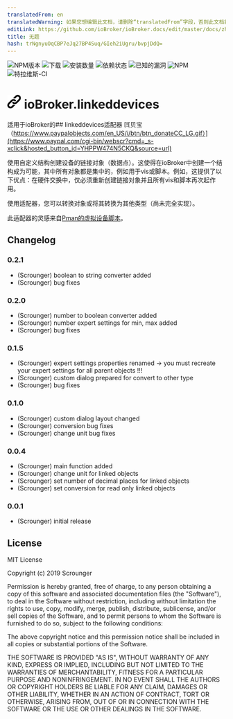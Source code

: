 ```yaml
---
translatedFrom: en
translatedWarning: 如果您想编辑此文档，请删除“translatedFrom”字段，否则此文档将再次自动翻译
editLink: https://github.com/ioBroker/ioBroker.docs/edit/master/docs/zh-cn/adapterref/iobroker.linkeddevices/README.md
title: 无题
hash: trNgnyuOqCBP7eJq27BP4Suq/GIeh2iUgru/bvpjDdQ=
---
```

![NPM版本](http://img.shields.io/npm/v/iobroker.linkeddevices.svg)
![下载](https://img.shields.io/npm/dm/iobroker.linkeddevices.svg)
![安装数量](http://iobroker.live/badges/linkeddevices-installed.svg)
![依赖状态](https://img.shields.io/david/Scrounger/iobroker.linkeddevices.svg)
![已知的漏洞](https://snyk.io/test/github/Scrounger/ioBroker.linkeddevices/badge.svg)
![NPM](https://nodei.co/npm/iobroker.linkeddevices.png?downloads=true)
![特拉维斯-CI](http://img.shields.io/travis/Scrounger/ioBroker.linkeddevices/master.svg)

<h1><img src="admin/linkeddevices.png" width="32"/> ioBroker.linkeddevices </h1>

适用于ioBroker的## linkeddevices适配器
[![贝宝（https://www.paypalobjects.com/en_US/i/btn/btn_donateCC_LG.gif）](https://www.paypal.com/cgi-bin/webscr?cmd=_s-xclick&hosted_button_id=YHPPW474N5CKQ&source=url)

使用自定义结构创建设备的链接对象（数据点）。这使得在ioBroker中创建一个结构成为可能，其中所有对象都是集中的，例如用于vis或脚本。例如，这提供了以下优点：在硬件交换中，仅必须重新创建链接对象并且所有vis和脚本再次起作用。

使用适配器，您可以转换对象或将其转换为其他类型（尚未完全实现）。

此适配器的灵感来自[Pman的虚拟设备脚本](https://forum.iobroker.net/topic/7751/virtual-devices)。

## Changelog

### 0.2.1
* (Scrounger) boolean to string converter added
* (Scrounger) bug fixes

### 0.2.0
* (Scrounger) number to boolean converter added
* (Scrounger) number expert settings for min, max added
* (Scrounger) bug fixes

### 0.1.5
* (Scrounger) expert settings properties renamed -> you must recreate your expert settings for all parent objects !!!
* (Scrounger) custom dialog prepared for convert to other type
* (Scrounger) bug fixes

### 0.1.0
* (Scrounger) custom dialog layout changed
* (Scrounger) conversion bug fixes
* (Scrounger) change unit bug fixes

### 0.0.4
* (Scrounger) main function added
* (Scrounger) change unit for linked objects
* (Scrounger) set number of decimal places for linked objects
* (Scrounger) set conversion for read only linked objects

### 0.0.1
* (Scrounger) initial release

## License
MIT License

Copyright (c) 2019 Scrounger

Permission is hereby granted, free of charge, to any person obtaining a copy
of this software and associated documentation files (the "Software"), to deal
in the Software without restriction, including without limitation the rights
to use, copy, modify, merge, publish, distribute, sublicense, and/or sell
copies of the Software, and to permit persons to whom the Software is
furnished to do so, subject to the following conditions:

The above copyright notice and this permission notice shall be included in all
copies or substantial portions of the Software.

THE SOFTWARE IS PROVIDED "AS IS", WITHOUT WARRANTY OF ANY KIND, EXPRESS OR
IMPLIED, INCLUDING BUT NOT LIMITED TO THE WARRANTIES OF MERCHANTABILITY,
FITNESS FOR A PARTICULAR PURPOSE AND NONINFRINGEMENT. IN NO EVENT SHALL THE
AUTHORS OR COPYRIGHT HOLDERS BE LIABLE FOR ANY CLAIM, DAMAGES OR OTHER
LIABILITY, WHETHER IN AN ACTION OF CONTRACT, TORT OR OTHERWISE, ARISING FROM,
OUT OF OR IN CONNECTION WITH THE SOFTWARE OR THE USE OR OTHER DEALINGS IN THE
SOFTWARE.